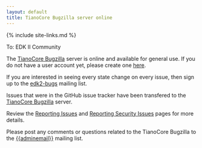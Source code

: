 ```yaml
---
layout: default
title: TianoCore Bugzilla server online
---
```

{% include site-links.md %}

To: EDK II Community

The [TianoCore Bugzilla](https://bugzilla.tianocore.org/) server is online 
and available for general use.  If you do not have a user account yet, please 
create one [here](https://bugzilla.tianocore.org/createaccount.cgi).

If you are interested in seeing every state change on every issue, then sign up 
to the [edk2-bugs](https://lists.01.org/mailman/listinfo/edk2-bugs) mailing list.

Issues that were in the GitHub issue tracker have been transfered to the 
[TianoCore Bugzilla](https://bugzilla.tianocore.org/) server.

Review the [Reporting Issues]({{wiki}}/Reporting-Issues) and 
[Reporting Security Issues]({{wiki}}/Reporting-Security-Issues) pages for more 
details.

Please post any comments or questions related to the TianoCore Bugzilla to 
the [{{adminemail}}](mailto:{{adminemail}}?Subject=TianoCore%20Bugzilla%20Questions) mailing list.
